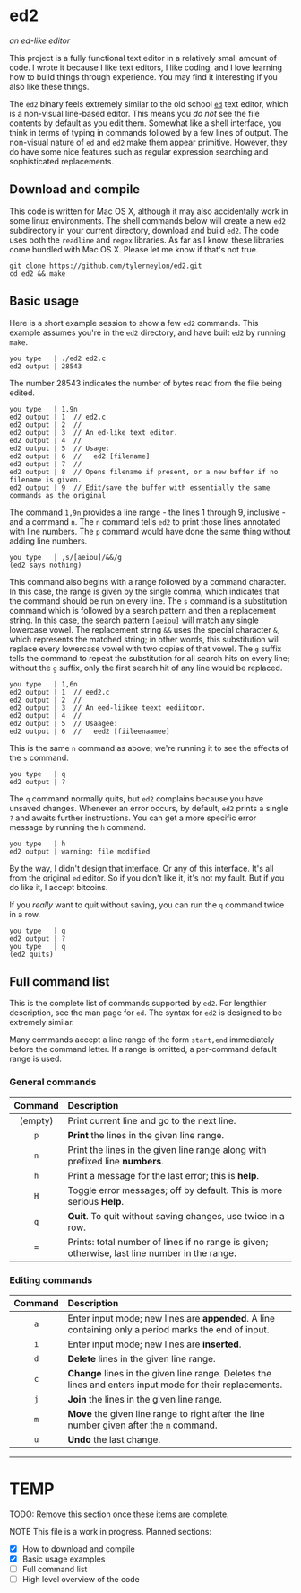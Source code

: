 # ed2

*an ed-like editor*

This project is a fully functional text editor in a relatively small amount of code.
I wrote it because I like text editors, I like coding, and I love learning how to
build things through experience. You may find it interesting if you also like these
things.

The `ed2` binary feels extremely similar to the old school
[`ed`](https://en.wikipedia.org/wiki/Ed_%28text_editor%29)
text editor, which
is a non-visual line-based editor. This means you *do not* see the file contents by
default as you edit them. Somewhat like a shell interface, you think in terms of
typing in commands followed by a few lines of output. The non-visual nature of
`ed` and `ed2` make them appear primitive. However, they do have some nice features
such as regular expression searching and sophisticated replacements.

## Download and compile

This code is written for Mac OS X, although it may also accidentally work in some linux
environments. The shell commands below will create a new `ed2` subdirectory in your
current directory, download and build `ed2`. The code uses both the `readline` and `regex`
libraries. As far as I know, these libraries come bundled with Mac OS X. Please let
me know if that's not true.

    git clone https://github.com/tylerneylon/ed2.git
    cd ed2 && make

## Basic usage

Here is a short example session to show a few `ed2` commands.
This example assumes you're in the `ed2` directory, and have built
`ed2` by running `make`.

    you type   | ./ed2 ed2.c
    ed2 output | 28543

The number 28543 indicates the number of bytes read from the file being edited.

    you type   | 1,9n
    ed2 output | 1	// ed2.c
    ed2 output | 2	//
    ed2 output | 3	// An ed-like text editor.
    ed2 output | 4	//
    ed2 output | 5	// Usage:
    ed2 output | 6	//   ed2 [filename]
    ed2 output | 7	//
    ed2 output | 8	// Opens filename if present, or a new buffer if no filename is given.
    ed2 output | 9	// Edit/save the buffer with essentially the same commands as the original

The command `1,9n` provides a line range - the lines 1 through 9, inclusive - and a command `n`.
The `n` command tells `ed2` to print those lines annotated with line numbers. The `p`
command would have done the same thing without adding line numbers.

    you type   | ,s/[aeiou]/&&/g
    (ed2 says nothing)

This command also begins with a range followed by a command character. In this case,
the range is given by the single comma, which indicates that the command should be
run on every line. The `s` command is a substitution command which is followed by
a search pattern and then a replacement string. In this case, the search pattern
`[aeiou]` will match any single lowercase vowel. The replacement string `&&` uses
the special character `&`, which represents the matched string; in other words, this
substitution will replace every lowercase vowel with two copies of that vowel. The `g` suffix
tells the command to repeat the substitution for all search hits on every line; without the
`g` suffix, only the first search hit of any line would be replaced.

    you type   | 1,6n
    ed2 output | 1	// eed2.c
    ed2 output | 2	//
    ed2 output | 3	// An eed-liikee teext eediitoor.
    ed2 output | 4	//
    ed2 output | 5	// Usaagee:
    ed2 output | 6	//   eed2 [fiileenaamee]

This is the same `n` command as above; we're running it to see the effects of
the `s` command.

    you type   | q
    ed2 output | ?

The `q` command normally quits, but `ed2` complains because you have unsaved
changes. Whenever an error occurs, by default, `ed2` prints a single `?` and
awaits further instructions. You can get a more specific error message by running
the `h` command.

    you type   | h
    ed2 output | warning: file modified

By the way, I didn't design that interface. Or any of this interface. It's
all from the original `ed` editor. So if you don't like it, it's not my
fault. But if you do like it, I accept bitcoins.

If you *really* want to quit without saving, you can run the `q` command
twice in a row.

    you type   | q
    ed2 output | ?
    you type   | q
    (ed2 quits)

## Full command list

This is the complete list of commands supported by `ed2`. For lengthier
description, see the man page for `ed`. The syntax for `ed2` is designed
to be extremely similar.

Many commands accept a line range of the form `start,end` immediately before
the command letter. If a range is omitted, a per-command default range is used.

### General commands

| Command | Description |
| :-----: | :---------- |
| (empty) | Print current line and go to the next line. |
| `p`     | **Print** the lines in the given line range. |
| `n`     | Print the lines in the given line range along with prefixed line **numbers**. |
| `h`     | Print a message for the last error; this is **help**. |
| `H`     | Toggle error messages; off by default. This is more serious **Help**. |
| `q`     | **Quit**. To quit without saving changes, use twice in a row. |
| `=`     | Prints: total number of lines if no range is given; otherwise, last line number in the range. |

### Editing commands


| Command | Description |
| :-: | :---------- |
| `a` | Enter input mode; new lines are **appended**. A line containing only a period marks the end of input. |
| `i` | Enter input mode; new lines are **inserted**. |
| `d` | **Delete** lines in the given line range. |
| `c` | **Change** lines in the given line range. Deletes the lines and enters input mode for their replacements. |
| `j` | **Join** the lines in the given line range. |
| `m` | **Move** the given line range to right after the line number given after the `m` command. |
| `u` | **Undo** the last change. |

---

# TEMP
TODO: Remove this section once these items are complete.

NOTE This file is a work in progress. Planned sections:

- [x] How to download and compile
- [x] Basic usage examples
- [ ] Full command list
- [ ] High level overview of the code
